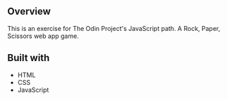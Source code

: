 ## Overview
This is an exercise for The Odin Project's JavaScript path. A Rock, Paper, Scissors web app game.

## Built with
  - HTML
  - CSS
  - JavaScript
